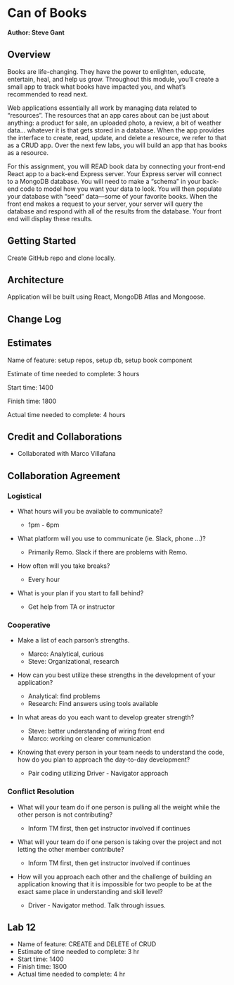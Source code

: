 # Can of Books

**Author: Steve Gant**

## Overview
Books are life-changing. They have the power to enlighten, educate, entertain, heal, and help us grow. Throughout this module, you’ll create a small app to track what books have impacted you, and what’s recommended to read next.

Web applications essentially all work by managing data related to “resources”. The resources that an app cares about can be just about anything: a product for sale, an uploaded photo, a review, a bit of weather data… whatever it is that gets stored in a database. When the app provides the interface to create, read, update, and delete a resource, we refer to that as a CRUD app. Over the next few labs, you will build an app that has books as a resource.

For this assignment, you will READ book data by connecting your front-end React app to a back-end Express server. Your Express server will connect to a MongoDB database. You will need to make a “schema” in your back-end code to model how you want your data to look. You will then populate your database with “seed” data—some of your favorite books. When the front end makes a request to your server, your server will query the database and respond with all of the results from the database. Your front end will display these results.

## Getting Started

Create GitHub repo and clone locally.

## Architecture

Application will be built using React, MongoDB Atlas and Mongoose.

## Change Log
<!-- Use this area to document the iterative changes made to your application as each feature is successfully implemented. Use time stamps. Here's an example:

01-01-2001 4:59pm - Application now has a fully-functional express server, with a GET route for the location resource. -->

## Estimates

Name of feature: setup repos, setup db, setup book component

Estimate of time needed to complete: 3 hours

Start time: 1400

Finish time: 1800

Actual time needed to complete: 4 hours

## Credit and Collaborations

- Collaborated with Marco Villafana

## Collaboration Agreement

### Logistical

- What hours will you be available to communicate?
  - 1pm - 6pm

- What platform will you use to communicate (ie. Slack, phone …)?
  - Primarily Remo. Slack if there are problems with Remo.

- How often will you take breaks?
  - Every hour

- What is your plan if you start to fall behind?
  - Get help from TA or instructor

### Cooperative

- Make a list of each parson’s strengths.
  - Marco: Analytical, curious
  - Steve: Organizational, research

- How can you best utilize these strengths in the development of your application?
  - Analytical: find problems
  - Research: Find answers using tools available

- In what areas do you each want to develop greater strength?
  - Steve: better understanding of wiring front end
  - Marco: working on clearer communication

- Knowing that every person in your team needs to understand the code, how do you plan to approach the day-to-day development?
  - Pair coding utilizing Driver - Navigator approach

### Conflict Resolution

- What will your team do if one person is pulling all the weight while the other person is not contributing?
  - Inform TM first, then get instructor involved if continues

- What will your team do if one person is taking over the project and not letting the other member contribute?
  - Inform TM first, then get instructor involved if continues

- How will you approach each other and the challenge of building an application knowing that it is impossible for two people to be at the exact same place in understanding and skill level?
  - Driver - Navigator method. Talk through issues.

## Lab 12

+ Name of feature: CREATE and DELETE of CRUD
+ Estimate of time needed to complete: 3 hr
+ Start time: 1400
+ Finish time: 1800
+ Actual time needed to complete: 4 hr
